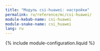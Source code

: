 ```yaml
---
title: "Модуль csi-huawei: настройки"
permalink: ru/reference/mc/csi-huawei/
module-kebab-name: csi-huawei
module-snake-name: csi_huawei
lang: ru
---
```


{% include module-configuration.liquid %} 
